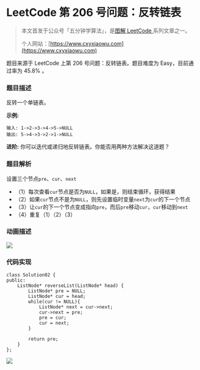 # LeetCode 第 206 号问题：反转链表

> 本文首发于公众号「五分钟学算法」，是[图解 LeetCode ](<https://github.com/MisterBooo/LeetCodeAnimation>)系列文章之一。
>
> 个人网站：[https://www.cxyxiaowu.com](https://www.cxyxiaowu.com)

题目来源于 LeetCode 上第 206 号问题：反转链表。题目难度为 Easy，目前通过率为 45.8% 。

### 题目描述

反转一个单链表。

**示例:**

```
输入: 1->2->3->4->5->NULL
输出: 5->4->3->2->1->NULL
```

**进阶:**
你可以迭代或递归地反转链表。你能否用两种方法解决这道题？

### 题目解析

设置三个节点`pre`、`cur`、`next`

- （1）每次查看`cur`节点是否为`NULL`，如果是，则结束循环，获得结果
- （2）如果`cur`节点不是为`NULL`，则先设置临时变量`next`为`cur`的下一个节点
- （3）让`cur`的下一个节点变成指向`pre`，而后`pre`移动`cur`，`cur`移动到`next`
- （4）重复（1）（2）（3）

### 动画描述

![](https://blog-1257126549.cos.ap-guangzhou.myqcloud.com/blog/voxlq.gif)

### 代码实现

```
class Solution02 {
public:
    ListNode* reverseList(ListNode* head) {
        ListNode* pre = NULL;
        ListNode* cur = head;
        while(cur != NULL){
            ListNode* next = cur->next;
            cur->next = pre;
            pre = cur;
            cur = next;
        }

        return pre;
    }
};
```





![](https://blog-1257126549.cos.ap-guangzhou.myqcloud.com/blog/2z3t0.png)